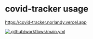 # covid-tracker usage
https://covid-tracker.norlandy.vercel.app

[![.github/workflows/main.yml](https://github.com/sun816/covid-tracker/actions/workflows/main.yml/badge.svg)](https://github.com/sun816/covid-tracker/actions/workflows/main.yml)
